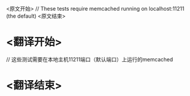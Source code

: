 
<原文开始>
// These tests require memcached running on localhost:11211 (the default)
<原文结束>

# <翻译开始>
// 这些测试需要在本地主机11211端口（默认端口）上运行的memcached
# <翻译结束>


